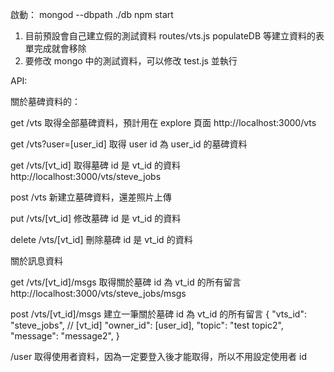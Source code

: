 啟動：
 mongod --dbpath ./db
 npm start

 1. 目前預設會自己建立假的測試資料 routes/vts.js populateDB 
    等建立資料的表單完成就會移除
 2. 要修改 mongo 中的測試資料，可以修改 test.js 並執行

API:

關於墓碑資料的：

get /vts  取得全部墓碑資料，預計用在 explore 頁面
          http://localhost:3000/vts

get /vts?user=[user_id]  取得 user id 為 user_id 的墓碑資料

get /vts/[vt_id]  取得墓碑 id 是 vt_id 的資料
                  http://localhost:3000/vts/steve_jobs

post /vts  新建立墓碑資料，還差照片上傳

put /vts/[vt_id]  修改墓碑 id 是 vt_id 的資料

delete /vts/[vt_id]  刪除墓碑 id 是 vt_id 的資料

關於訊息資料

get /vts/[vt_id]/msgs  取得關於墓碑 id 為 vt_id 的所有留言
                   http://localhost:3000/vts/steve_jobs/msgs

post /vts/[vt_id]/msgs  建立一筆關於墓碑 id 為 vt_id 的所有留言
{
  "vts_id": "steve_jobs", // [vt_id]
  "owner_id": [user_id],
  "topic": "test topic2",
  "message": "message2",
}

/user  取得使用者資料，因為一定要登入後才能取得，所以不用設定使用者 id